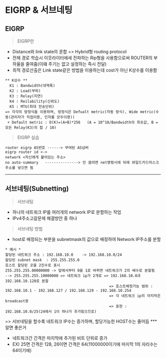 # EIGRP & 서브네팅
EIGRP
---
> EIGRP란<br>
- Distance와 link state의 혼합 => Hybrid형 routing protocol
- 전체 경로 학습시 이웃라이터에세 전파하는 Rip형을 사용함으로써 ROUTER의 부하율을 줄여줌(이떄 주기는 없고 설정하는 즉시 전달)
- 최적 경로산출은 Link state같은 방법을 이용하는데 cost가 아닌 K상수를 이용함
```
** K상수 **
  K1 : Bandwidth(대역폭)
  K2 : Load(부하)
  K3 : Relay(지연)
  K4 : Reilability(신뢰도)
  K5 : MTU(최대 전송단위)
=> 각각의 방정식을 이용하며, 방정식은 Defualt metric(자동 방식), Wide metric(수동(관리자가 직접이용, 인자를 모두이용))
 + Default metric : D(K)=(A+B)*256   (A = 10^10/Bandwidth의 최솟값, B = 모든 Relay(K3)의 합 / 10)
```
> EIGRP 실습<br>
```
router eigrp AS번호 ------> 부여된 AS넘버
eigrp router id <->
network <자신에게 붙어있는 주소>
no auto-summary   ---------------> 안 쓸려면 net명령시에 뒤에 와일드카드마스크 주소를 넣으면 됨
```
---
서브네팅(Subnetting)
---
> 서브네팅<br>
- 하나의 네트워크 IP를 여러개의 network IP로 분할하는 작업
- IPv4주소고갈문제 해결방안 중 하나
> 서브네팅 방법<br>
- host로 배정되는 부분을 subnetmask의 값으로 배정하여 Network IP주소를 분할
```
* 예시 *
할당된 네트워크 주소 : 192.168.10.0    -> 192.168.10.0/24
할당된 subnet mask  : 255.255.255.0
호스트 할당된 곳을 2진수로 표시
255.255.255.00000000 -> 앞에서부터 0을 1로 바뀌면 네트워크가 2의 배수로 분할됨
--> 255.255.255.10000000 => 네트워크 ip가 2개로 => 192.168.10.0과 192.168.10.128로 분할
                                               => 호스트배정가능 범위 : 192.168.10.1 - 192.168.127 / 192.168.129 - 192.168.10.254
                                               => 각 네트워크 ip의 마지막은 broadcast용
                                               => 표현 : 192.168.10.0/25(24에서 1이 하나가 추가됬으므로)
```
=> 서브네팅을 할수록 네트워크 IP수는 증가하며, 할당가능한 HOST수는 줄어듬
*** 알면 좋은거
- 네트워크간 간격은 마지막에 추가된 비트 단위로 증가
- EX) 25면 간격은 128, 26이면 간격은 64(11000000이기에 마지막 1의 자리수는 64이기에)























